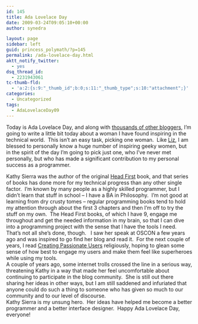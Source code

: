 ```yaml
---
id: 145
title: Ada Lovelace Day
date: 2009-03-24T09:05:10+00:00
author: synedra

layout: page
sidebar: left
guid: princess_polymath/?p=145
permalink: /ada-lovelace-day.html
aktt_notify_twitter:
  - yes
dsq_thread_id:
  - 2231943061
tc-thumb-fld:
  - 'a:2:{s:9:"_thumb_id";b:0;s:11:"_thumb_type";s:10:"attachment";}'
categories:
  - Uncategorized
tags:
  - AdaLovelaceDay09
---
```

Today is Ada Lovelace Day, and along with [thousands of other bloggers](http://findingada.com/), I&#8217;m going to write a little bit today about a woman I have found inspiring in the technical world.  This isn&#8217;t an easy task, picking one woman.  Like [Liz](http://liz-henry.blogspot.com/2009/03/ada-lovelace-day.html), I am blessed to personally know a huge number of inspiring geeky women, but in the spirit of the day I&#8217;m going to pick just one, who I&#8217;ve never met personally, but who has made a significant contribution to my personal success as a programmer. 

<div>
</div>

<div>
  Kathy Sierra was the author of the original <a href="http://headfirstlabs.com/">Head First</a> book, and that series of books has done more for my technical progress than any other single factor.  I&#8217;m known by many people as a highly skilled programmer, but I didn&#8217;t learn that stuff in school &#8211; I have a BA in Philosophy.  I&#8217;m not good at learning from dry crusty tomes &#8211; regular programming books tend to hold my attention through about the first 3 chapters and then I&#8217;m off to try the stuff on my own.  The Head First books, of which I have 9, engage me throughout and get the needed information in my brain, so that I can dive into a programming project with the sense that I have the tools I need.
</div>

<div>
</div>

<div>
  That&#8217;s not all she&#8217;s done, though.   I saw her speak at OSCON a few years ago and was inspired to go find her blog and read it.  For the next couple of years, I read <a href="http://headrush.typepad.com/">Creating Passionate Users</a> religiously, hoping to glean some sense of how best to engage my users and make them feel like superheroes while using my tools. 
</div>

<div>
</div>

<div>
  A couple of years ago, some internet trolls crossed the line in a serious way, threatening Kathy in a way that made her feel uncomfortable about continuing to participate in the blog community.  She is still out there sharing her ideas in other ways, but I am still saddened and infuriated that anyone could do such a thing to someone who has given so much to our community and to our level of discourse.
</div>

<div>
</div>

<div>
  Kathy Sierra is my unsung hero.  Her ideas have helped me become a better programmer and a better interface designer.  Happy Ada Lovelace Day, everyone!
</div>